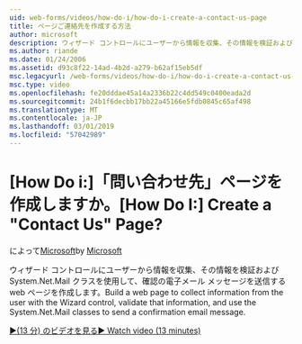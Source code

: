 ```yaml
---
uid: web-forms/videos/how-do-i/how-do-i-create-a-contact-us-page
title: ページご連絡先を作成する方法
author: microsoft
description: ウィザード コントロールにユーザーから情報を収集、その情報を検証および System.Net.Mail クラスを使用して、構成を送信する web ページを作成してください.
ms.author: riande
ms.date: 01/24/2006
ms.assetid: d93c8f22-14ad-4b2d-a279-b62af15eb5df
msc.legacyurl: /web-forms/videos/how-do-i/how-do-i-create-a-contact-us-page
msc.type: video
ms.openlocfilehash: fe20dddae45a14a2336b22c4dd549c0400eada2d
ms.sourcegitcommit: 24b1f6decbb17bb22a45166e5fdb0845c65af498
ms.translationtype: MT
ms.contentlocale: ja-JP
ms.lasthandoff: 03/01/2019
ms.locfileid: "57042989"
---
```

<a name="how-do-i-create-a-contact-us-page"></a><span data-ttu-id="6a5a0-103">[How Do i:]「問い合わせ先」ページを作成しますか。</span><span class="sxs-lookup"><span data-stu-id="6a5a0-103">[How Do I:] Create a "Contact Us" Page?</span></span>
====================
<span data-ttu-id="6a5a0-104">によって[Microsoft](https://github.com/microsoft)</span><span class="sxs-lookup"><span data-stu-id="6a5a0-104">by [Microsoft](https://github.com/microsoft)</span></span>

<span data-ttu-id="6a5a0-105">ウィザード コントロールにユーザーから情報を収集、その情報を検証および System.Net.Mail クラスを使用して、確認の電子メール メッセージを送信する web ページを作成します。</span><span class="sxs-lookup"><span data-stu-id="6a5a0-105">Build a web page to collect information from the user with the Wizard control, validate that information, and use the System.Net.Mail classes to send a confirmation email message.</span></span>

[<span data-ttu-id="6a5a0-106">&#9654;(13 分) のビデオを見る</span><span class="sxs-lookup"><span data-stu-id="6a5a0-106">&#9654; Watch video (13 minutes)</span></span>](https://channel9.msdn.com/Blogs/ASP-NET-Site-Videos/how-do-i-create-a-contact-us-page)
